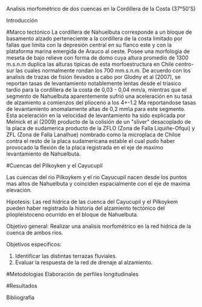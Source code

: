 Analisis morfométrico de dos cuencas en la Cordillera de la Costa (37°50'S)

Introducción

#Marco tectónico
La cordillera de Nahuelbuta corresponde a un bloque de basamento alzado perteneciente a la cordillera de la costa limitado por fallas que limita con la depresión central en su flanco este y con la plataforma marina emergida de Arauco al oeste. Posee una morfologia de meseta de bajo relieve con forma de domo cuya altura promedio de 1300 m.s.n.m duplica las alturas tipicas de esta morfoestructura en Chile centro-sur las cuales normalmente rondan los 700 mm.s.n.m. De acuerdo con los analisis de trazas de fisión llevados a cabo por Glodny et al (2007), se reportan tasas de levantamiento notablemente lentas desde el triasico tardio para la cordillera de la costa de 0,03 - 0,04 mm/a, mientras que el segmento de Nahuelbuta aparentemente sufrió una aceleración en su tasa de alzamiento a comienzos del plioceno a los 4+-1.2 Ma reportandose tasas de levantamiento anomalamente altas de 0,2 mm\a para este segmento. Esta aceleración en la velocidad de levantamiento ha sido explicada por Melnick et al (2009) producto de la colisión de un "sliver" desacoplado de la placa de sudamerica producto de la ZFLO (Zona de Falla Liquiñe-Ofqui) y ZFL (Zona de Falla Lanalhue) nombrado como la microplaca de Chiloe contra el resto de la placa sudamericana estable el cual pudo haber provocado la flexión de la placa registrada en el eje de maximo levantamiento de Nahuelbuta.

#Cuencas del Pilkoyken y el Cayucupil

Las cuencas del rio Pilkoykem y el rio Cayucupil nacen desde los puntos mas altos de Nahuelbuta y coinciden espacialmente con el eje de maxima elevación.

Hipotesis: Las red hídrica de las cuenca del Cayucupil y el Pilkoykem pueden haber registrado la historia del alzamiento tectónico del pliopleistoceno ocurrido en el bloque de Nahuelbuta.

Objetivo general: Realizar una analisis morfométrico en la red hídrica de la cuenca de ambos rios.

Objetivos especificos:
1) Identificar las distintas terrazas fluviales.
2) Evaluar la respuesta de la red de drenaje al alzamiento.

#Metodologias
Elaboración de perfiles longitudinales


#Resultados

Bibliografia

